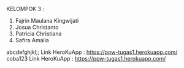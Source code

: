 KELOMPOK 3 :
1. Fajrin Maulana Kingwijati
2. Josua Christanto
3. Patricia Christiana
4. Safira Amalia

abcdefghjkl;; Link HeroKuApp : https://ppw-tugas1.herokuapp.com/
coba123 Link HeroKuApp : https://ppw-tugas1.herokuapp.com/



